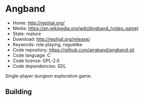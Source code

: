 # Angband

- Home: http://rephial.org/
- Media: https://en.wikipedia.org/wiki/Angband_(video_game)
- State: mature
- Download: http://rephial.org/release/
- Keywords: role playing, roguelike
- Code repository: https://github.com/angband/angband.git
- Code language: C
- Code license: GPL-2.0
- Code dependencies: SDL

Single-player dungeon exploration game.

## Building
